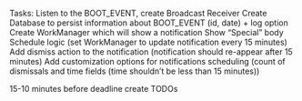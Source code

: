 Tasks:
Listen to the BOOT_EVENT, create Broadcast Receiver
Create Database to persist information about BOOT_EVENT (id, date) + log option
Create WorkManager which will show a notification
Show “Special” body
Schedule logic (set WorkManager to update notification every 15 minutes)
Add dismiss action to the notification (notification should re-appear after 15 minutes)
Add customization options for notifications scheduling (count of dismissals and time fields (time shouldn’t be less than 15 minutes))

15-10 minutes before deadline create TODOs
